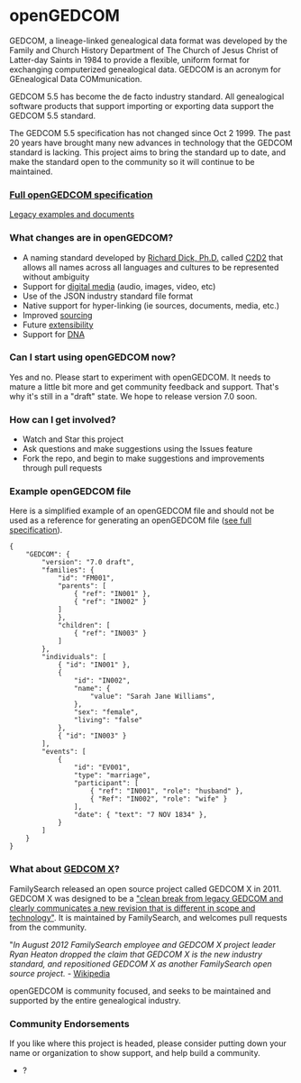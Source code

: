 # openGEDCOM
GEDCOM, a lineage-linked genealogical data format was developed by the Family and Church History Department of The Church of Jesus Christ of Latter-day Saints in 1984 to provide a flexible, uniform format for exchanging computerized genealogical data. GEDCOM is an acronym for GEnealogical Data COMmunication.

GEDCOM 5.5 has become the de facto industry standard. All genealogical software products that support importing or exporting data support the GEDCOM 5.5 standard.

The GEDCOM 5.5 specification has not changed since Oct 2 1999. The past 20 years have brought many new advances in technology that the GEDCOM standard is lacking. This project aims to bring the standard up to date, and make the standard open to the community so it will continue to be maintained.

### [Full openGEDCOM specification](specification/index.md)
[Legacy examples and documents](legacydocuments/index.md)

### What changes are in openGEDCOM?
- A naming standard developed by [Richard Dick, Ph.D.](http://www.cavanaughconsulting.org/richard-dick-ph-d/) called [C2D2](specification/names.md) that allows all names across all languages and cultures to be represented without ambiguity
- Support for [digital media](Specification/sources.md#photo) (audio, images, video, etc)
- Use of the JSON industry standard file format
- Native support for hyper-linking (ie sources, documents, media, etc.)
- Improved [sourcing](specification/sources.md)
- Future [extensibility](specification/extensions.md)
- Support for [DNA](specification/sources.md#dna)

### Can I start using openGEDCOM now?
Yes and no. Please start to experiment with openGEDCOM. It needs to mature a little bit more and get community feedback and support. That's why it's still in a "draft" state. We hope to release version 7.0 soon.

### How can I get involved?
- Watch and Star this project
- Ask questions and make suggestions using the Issues feature
- Fork the repo, and begin to make suggestions and improvements through pull requests

### Example openGEDCOM file
Here is a simplified example of an openGEDCOM file and should not be used as a reference for generating an openGEDCOM file ([see full specification](specification/index.md)).
```
{
    "GEDCOM": {
        "version": "7.0 draft",
        "families": {
            "id": "FM001",
            "parents": [
                { "ref": "IN001" },
                { "ref": "IN002" }
            ]
            },
            "children": [
                { "ref": "IN003" }
            ]
        },
        "individuals": [
            { "id": "IN001" },
            {
                "id": "IN002",
                "name": {
                    "value": "Sarah Jane Williams",
                },
                "sex": "female",
                "living": "false"
            },
            { "id": "IN003" }
        ],
        "events": [
            {
                "id": "EV001",
                "type": "marriage",
                "participant": [
                    { "ref": "IN001", "role": "husband" },
                    { "Ref": "IN002", "role": "wife" }
                ],
                "date": { "text": "7 NOV 1834" },
            }
        ]
    }
}
```

### What about [GEDCOM X](http://www.gedcomx.org/)?
FamilySearch released an open source project called GEDCOM X in 2011. GEDCOM X was designed to be a ["clean break from legacy GEDCOM and clearly communicates a new revision that is different in scope and technology"](http://www.gedcomx.org/FAQ.html). It is maintained by FamilySearch, and welcomes pull requests from the community.

"*In August 2012 FamilySearch employee and GEDCOM X project leader Ryan Heaton dropped the claim that GEDCOM X is the new industry standard, and repositioned GEDCOM X as another FamilySearch open source project.* - [Wikipedia](https://en.wikipedia.org/wiki/GEDCOM#GEDCOM_X)

openGEDCOM is community focused, and seeks to be maintained and supported by the entire genealogical industry.

### Community Endorsements
If you like where this project is headed, please consider putting down your name or organization to show support, and help build a community.
* ?
